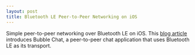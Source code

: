 ```yaml
---
layout: post
title: Bluetooth LE Peer-to-Peer Networking on iOS
---
```


Simple peer-to-peer networking over Bluetooth LE on iOS. This [blog article](http://www.softwarenerd.org/code/2015/4/16/bubble-chat-and-tsnpeerbluetooth-cocoapod) introduces Bubble Chat, a peer-to-peer chat application that uses Bluetooth LE as its transport.
